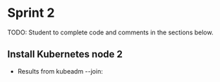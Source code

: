 # Sprint 2
TODO: Student to complete code and comments in the sections below.

## Install Kubernetes node 2

- Results from kubeadm --join: